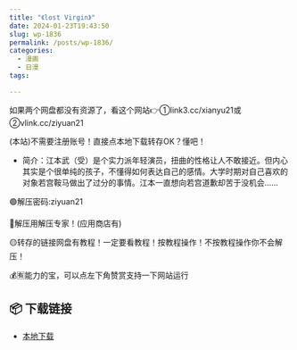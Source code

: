 ```yaml
---
title: "《lost Virgin》"
date: 2024-01-23T19:43:50
slug: wp-1836
permalink: /posts/wp-1836/
categories:
  - 漫画
  - 日漫
tags:

---
```


如果两个网盘都没有资源了，看这个网站👉①link3.cc/xianyu21或②vlink.cc/ziyuan21

(本站)不需要注册账号！直接点本地下载转存OK？懂吧！

*   简介：江本武（受）是个实力派年轻演员，扭曲的性格让人不敢接近。但内心其实是个很单纯的孩子，不懂得如何表达自己的感情。大学时期对自己喜欢的对象若宫鞍马做出了过分的事情。江本一直想向若宫道歉却苦于没机会……

🟢解压密码:ziyuan21

🔵解压用解压专家！(应用商店有)

🟡转存的链接网盘有教程！一定要看教程！按教程操作！不按教程操作你不会解压！

💰🈶能力的宝，可以点左下角赞赏支持一下网站运行

## 📦 下载链接
- [本地下载](https://blziyuan21.com/pay-download/1836?key=48935a14d4&down_id=0)

